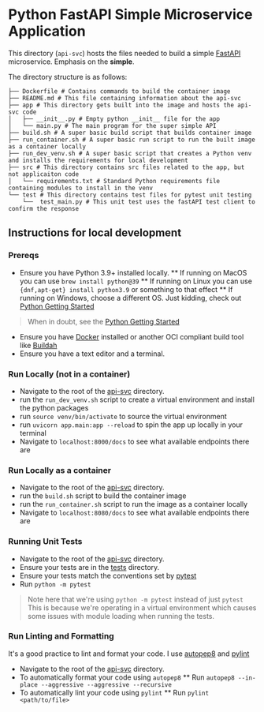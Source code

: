 # Python FastAPI Simple Microservice Application
This directory (`api-svc`) hosts the files needed to build a simple
[FastAPI](https://fastapi.tiangolo.com) microservice. Emphasis on the **simple**.

The directory structure is as follows:
```
├── Dockerfile # Contains commands to build the container image
├── README.md # This file containing information about the api-svc 
├── app # This directory gets built into the image and hosts the api-svc code
│   ├── __init__.py # Empty python __init__ file for the app
│   └── main.py # The main program for the super simple API
├── build.sh # A super basic build script that builds container image
├── run_container.sh # A super basic run script to run the built image as a container locally
├── run_dev_venv.sh # A super basic script that creates a Python venv and installs the requirements for local development
├── src # This directory contains src files related to the app, but not applicaiton code
│   └── requirements.txt # Standard Python requirements file containing modules to install in the venv
└── test # This directory contains test files for pytest unit testing
    └──  test_main.py # This unit test uses the fastAPI test client to confirm the response
```

## Instructions for local development
### Prereqs
* Ensure you have Python 3.9+ installed locally.
** If running on MacOS you can use `brew install python@39`
** If running on Linux you can use `{dnf,apt-get} install python3.9` or something to that effect
** If running on Windows, choose a different OS. Just kidding, check out [Python Getting Started](https://wiki.python.org/moin/BeginnersGuide/Download)
> When in doubt, see the [Python Getting Started](https://wiki.python.org/moin/BeginnersGuide/Download)
* Ensure you have [Docker](https://www.docker.com/get-started) installed or another OCI compliant build tool like [Buildah](https://buildah.io)
* Ensure you have a text editor and a terminal.

### Run Locally (not in a container)
* Navigate to the root of the [api-svc](./) directory.
* run the `run_dev_venv.sh` script to create a virtual environment and install the python packages
* run `source venv/bin/activate` to source the virtual environment
* run `uvicorn app.main:app --reload` to spin the app up locally in your terminal
* Navigate to `localhost:8000/docs` to see what available endpoints there are

### Run Locally as a container
* Navigate to the root of the [api-svc](./) directory.
* run the `build.sh` script to build the container image
* run the `run_container.sh` script to run the image as a container locally
* Navigate to `localhost:8080/docs` to see what available endpoints there are

### Running Unit Tests
* Navigate to the root of the [api-svc](./) directory.
* Ensure your tests are in the [tests](./tests) directory.
* Ensure your tests match the conventions set by [pytest](https://docs.pytest.org/en/7.1.x/index.html)
* Run `python -m pytest`
> Note here that we're using `python -m pytest` instead of just `pytest`
> This is because we're operating in a virtual environment which causes some issues
> with module loading when running the tests.

### Run Linting and Formatting
It's a good practice to lint and format your code. I use [autopep8](https://pypi.org/project/autopep8/) and [pylint](https://pylint.org)
* Navigate to the root of the [api-svc](./) directory.
* To automatically format your code using `autopep8`
** Run `autopep8 --in-place --aggressive --aggressive --recursive`
* To automatically lint your code using `pylint`
** Run `pylint <path/to/file>`

